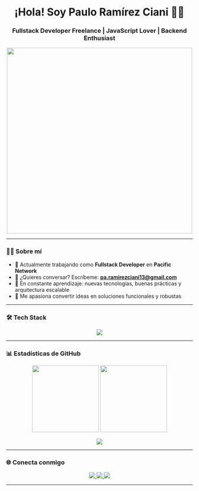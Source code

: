 <h1 align="center">¡Hola! Soy Paulo Ramírez Ciani 👨‍💻</h1>
<h3 align="center">Fullstack Developer Freelance | JavaScript Lover | Backend Enthusiast</h3>

<p align="center">
  <img src="https://media.giphy.com/media/qgQUggAC3Pfv687qPC/giphy.gif" width="500" />
</p>

---

### 🧑‍💼 Sobre mí

- 🔭 Actualmente trabajando como **Fullstack Developer** en **Pacific Network**
- 💬 ¿Quieres conversar? Escríbeme: **pa.ramirezciani13@gmail.com**
- 🧠 En constante aprendizaje: nuevas tecnologías, buenas prácticas y arquitectura escalable
- 🧩 Me apasiona convertir ideas en soluciones funcionales y robustas

---

### 🛠️ Tech Stack

<p align="center">
  <img src="https://skillicons.dev/icons?i=js,ts,nodejs,react,nextjs,html,css,tailwind,bootstrap,mysql,postgres,python,django,git,linux,vercel" />
</p>

---

### 📊 Estadísticas de GitHub

<p align="center">
  <img src="https://github-readme-stats.vercel.app/api?username=ramirezciani&show_icons=true&theme=tokyonight&hide_border=true" height="180"/>
  <img src="https://github-readme-streak-stats.herokuapp.com?user=ramirezciani&theme=tokyonight&hide_border=true" height="180"/>
</p>

<p align="center">
  <img src="https://github-readme-stats.vercel.app/api/top-langs/?username=ramirezciani&layout=compact&theme=tokyonight&hide_border=true"/>
</p>

---

### 🌐 Conecta conmigo

<p align="center">
  <a href="mailto:ramirezciani.dev@gmail.com">
    <img src="https://img.shields.io/badge/Email-D14836?style=for-the-badge&logo=gmail&logoColor=white"/>
  </a>
  <a href="https://www.linkedin.com/in/ramirezciani/" target="_blank">
    <img src="https://img.shields.io/badge/LinkedIn-0077B5?style=for-the-badge&logo=linkedin&logoColor=white"/>
  </a>
  <a href="https://github.com/ramirezciani" target="_blank">
    <img src="https://img.shields.io/badge/GitHub-181717?style=for-the-badge&logo=github&logoColor=white"/>
  </a>
</p>

---
